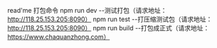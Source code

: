 read'me
打包命令
npm run dev  --测试打包（请求地址：http://118.25.153.205:8090）
npm run test   --打压缩测试包（请求地址：http://118.25.153.205:8090）
npm run build  --打包成正式（请求地址：https://www.chaquanzhong.com）